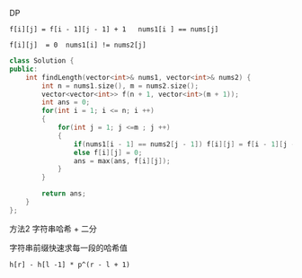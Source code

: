 DP

`f[i][j] = f[i - 1][j - 1] + 1   nums1[i ] == nums[j]`

`f[i][j]  = 0  nums1[i] != nums2[j]`

```c++
class Solution {
public:
    int findLength(vector<int>& nums1, vector<int>& nums2) {
        int n = nums1.size(), m = nums2.size();
        vector<vector<int>> f(n + 1, vector<int>(m + 1));
        int ans = 0;
        for(int i = 1; i <= n; i ++)
        {
            for(int j = 1; j <=m ; j ++)
            {
                if(nums1[i - 1] == nums2[j - 1]) f[i][j] = f[i - 1][j - 1] + 1;
                else f[i][j] = 0;
                ans = max(ans, f[i][j]);
            }
        }

        return ans;
    }
};
```

方法2 字符串哈希 + 二分

字符串前缀快速求每一段的哈希值

`h[r] - h[l -1] * p^(r - l + 1)`